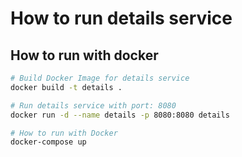 # How to run details service

## How to run with docker

```bash
# Build Docker Image for details service
docker build -t details .

# Run details service with port: 8080
docker run -d --name details -p 8080:8080 details

# How to run with Docker 
docker-compose up
```